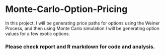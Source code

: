 # Monte-Carlo-Option-Pricing
In this project, I will be generating price paths for options using the  Weiner Process, and then using Monte Carlo simulation I will be generating option values  for a few exotic options.

### Please check report and R markdown for code and analysis.
